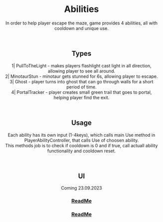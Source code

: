 <h1 align="center">Abilities</h1>
<p align="center">
In order to help player escape the maze, game provides 4 abilities, all with cooldown and unique use.
</p>

<br>
<h2 align="center">Types</h2>
<p align="center">
1| PullToTheLight - makes players flashlight cast light in all direction, allowing player to see all around.<br>
2| MinotaurStun - minotaur gets stunned for 6s, allowing player to escape.<br>
3| Ghost - player turns into ghost that can go through walls for a short period of time.<br>
4| PortalTracker - player creates small green trail that goes to portal, helping player find the exit.
</p>


<br>
<h2 align="center">Usage</h2>
<p align="center">
Each ability has its own input (1-4keys), which calls main Use method in PlayerAbilityController, that calls Use of choosen ability.<br> 
This methods job is to check if cooldown is 0 and if true, call actuall ability functionality and cooldown reset.
</p>

<br>
<h2 align="center">UI</h2>
<p align="center">
Coming 23.09.2023
</p>


<h3 align="center">
  <a href="README.md">ReadMe</a>
</h3>




<h3 align="center">
  <a href="README.md">ReadMe</a>
</h3>

